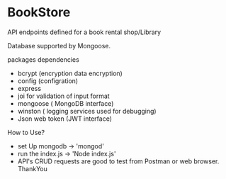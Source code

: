 # BookStore

API endpoints defined for a book rental shop/Library

Database supported by Mongoose.

packages dependencies
 - bcrypt (encryption data encryption)
 - config (configration)
 - express 
 - joi for validation of input format
 - mongoose ( MongoDB  interface)
 - winston ( logging services used for debugging)
 - Json web token (JWT interface)

How to Use?
 - set Up mongodb -> 'mongod'
 - run  the index.js -> 'Node index.js'
 - API's  CRUD requests are good to test from Postman or web browser.
ThankYou


 

